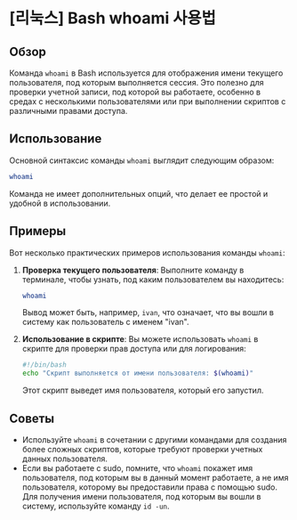 # [리눅스] Bash whoami 사용법

## Обзор
Команда `whoami` в Bash используется для отображения имени текущего пользователя, под которым выполняется сессия. Это полезно для проверки учетной записи, под которой вы работаете, особенно в средах с несколькими пользователями или при выполнении скриптов с различными правами доступа.

## Использование
Основной синтаксис команды `whoami` выглядит следующим образом:

```bash
whoami
```

Команда не имеет дополнительных опций, что делает ее простой и удобной в использовании.

## Примеры
Вот несколько практических примеров использования команды `whoami`:

1. **Проверка текущего пользователя**:
   Выполните команду в терминале, чтобы узнать, под каким пользователем вы находитесь:

   ```bash
   whoami
   ```

   Вывод может быть, например, `ivan`, что означает, что вы вошли в систему как пользователь с именем "ivan".

2. **Использование в скрипте**:
   Вы можете использовать `whoami` в скрипте для проверки прав доступа или для логирования:

   ```bash
   #!/bin/bash
   echo "Скрипт выполняется от имени пользователя: $(whoami)"
   ```

   Этот скрипт выведет имя пользователя, который его запустил.

## Советы
- Используйте `whoami` в сочетании с другими командами для создания более сложных скриптов, которые требуют проверки учетных данных пользователя.
- Если вы работаете с sudo, помните, что `whoami` покажет имя пользователя, под которым вы в данный момент работаете, а не имя пользователя, которому вы предоставили права с помощью sudo. Для получения имени пользователя, под которым вы вошли в систему, используйте команду `id -un`.